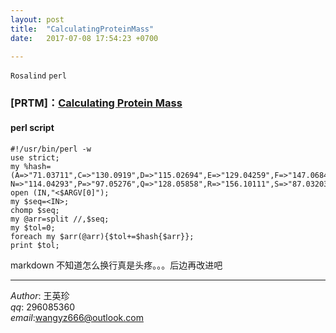 ```yaml
---
layout: post  
title:  "CalculatingProteinMass"  
date:   2017-07-08 17:54:23 +0700  

---
```

`Rosalind` `perl`

### [PRTM]：[Calculating Protein Mass](http://rosalind.info/problems/prtm/)

#### perl script
    
    #!/usr/bin/perl -w  
    use strict;
    my %hash=(A=>"71.03711",C=>"130.0919",D=>"115.02694",E=>"129.04259",F=>"147.06841",G=>"57.02146",H=>"137.05891",I=>"113.08406",K=>128.09496,L=>"113.08406",M=>"131.04049",
    N=>"114.04293",P=>"97.05276",Q=>"128.05858",R=>"156.10111",S=>"87.03203",T=>"101.04768",V=>"99.06841",W=>"186.07931",Y=>"163.06333");
    open (IN,"<$ARGV[0]");  
    my $seq=<IN>;  
    chomp $seq;
    my @arr=split //,$seq;
    my $tol=0;
    foreach my $arr(@arr){$tol+=$hash{$arr}};
    print $tol;


markdown 不知道怎么换行真是头疼。。。后边再改进吧

-------------
*Author*: 王英珍   
*qq*: 296085360  
*email*:wangyz666@outlook.com  
